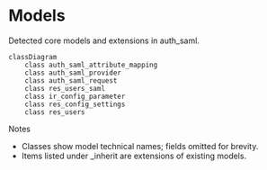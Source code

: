 # Models

Detected core models and extensions in auth_saml.

```mermaid
classDiagram
    class auth_saml_attribute_mapping
    class auth_saml_provider
    class auth_saml_request
    class res_users_saml
    class ir_config_parameter
    class res_config_settings
    class res_users
```

Notes
- Classes show model technical names; fields omitted for brevity.
- Items listed under _inherit are extensions of existing models.
